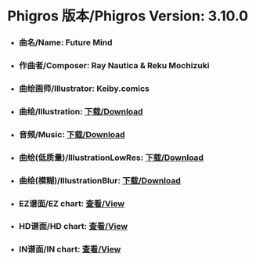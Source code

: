 
# Phigros 版本/Phigros Version:  3.10.0

- ### __曲名/Name:  Future Mind__

- ### __作曲者/Composer:  Ray Nautica & Reku Mochizuki__

- ### __曲绘画师/Illustrator:  Keiby.comics__

- ### __曲绘/Illustration:  [下载/Download](https://github.com/Po6647A/PAR/releases/download/3.10.0/1058.png)__

- ### __音频/Music:  [下载/Download](https://github.com/Po6647A/PAR/releases/download/3.10.0/1852.ogg)__

- ### __曲绘(低质量)/IllustrationLowRes:  [下载/Download](https://github.com/Po6647A/PAR/releases/download/3.10.0/1550.png)__

- ### __曲绘(模糊)/IllustrationBlur:  [下载/Download](https://github.com/Po6647A/PAR/releases/download/3.10.0/1304.png)__


- ### __EZ谱面/EZ chart:  [查看/View](./EZ.json/index.html)__

- ### __HD谱面/HD chart:  [查看/View](./HD.json/index.html)__

- ### __IN谱面/IN chart:  [查看/View](./IN.json/index.html)__

